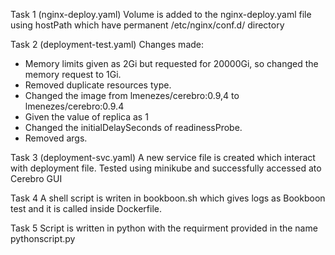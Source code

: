 Task 1 (nginx-deploy.yaml)
Volume is added to the nginx-deploy.yaml file using hostPath which have permanent /etc/nginx/conf.d/ directory

Task 2 (deployment-test.yaml)
Changes made:
- Memory limits given as 2Gi but requested for 20000Gi, so changed the memory request to 1Gi.
- Removed duplicate resources type.
- Changed the image from lmenezes/cerebro:0.9,4 to lmenezes/cerebro:0.9.4
- Given the value of replica as 1
- Changed the initialDelaySeconds of readinessProbe.
- Removed args.

Task 3 (deployment-svc.yaml)
A new service file is created which interact with deployment file. Tested using minikube and successfully accessed ato Cerebro GUI 

Task 4
A shell script is writen in bookboon.sh which gives logs as Bookboon test and it is called inside Dockerfile.

Task 5
Script is written in python with the requirment provided in the name pythonscript.py

